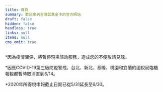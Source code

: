 ```yaml
---
title: 首頁
summary: 歡迎來到台灣就業金卡的官方網站
draft: false
hidden: false
headless: true
links: null
items: null
cms_omit: true
---
```

\*因為疫情關係，將暫停現場諮詢服務，造成您的不便敬請見諒。

\*因應COVID-19第三級防疫警戒，台北、新北、基隆、桃園和宜蘭的國稅局臨櫃報稅都暫時取消直到6/14。

\*2020年所得稅申報截止日期已從5/31延長至6/30。